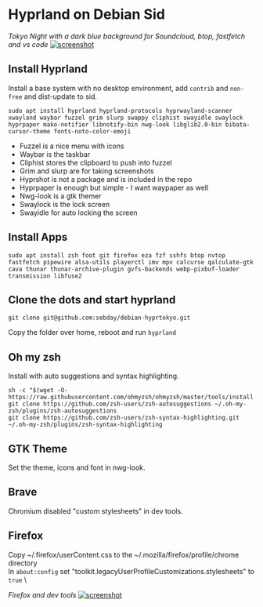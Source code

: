 # Hyprland on Debian Sid

*Tokyo Night with a dark blue background for Soundcloud, btop, fastfetch and vs code*
[![screenshot](https://raw.githubusercontent.com/sebday/debian-hyprdots/refs/heads/tokyo/.config/hypr/hypr_tokyo_screenshot1.png)](https://raw.githubusercontent.com/sebday/debian-hyprdots/refs/heads/tokyo/.config/hypr/hypr_tokyo_screenshot1.png)

## Install Hyprland
Install a base system with no desktop environment, add `contrib` and `non-free` and dist-update to sid.

`sudo apt install hyprland hyprland-protocols hyprwayland-scanner xwayland waybar fuzzel grim slurp swappy cliphist swayidle swaylock hyprpaper mako-notifier libnotify-bin nwg-look libglib2.0-bin bibata-cursor-theme fonts-noto-color-emoji`

- Fuzzel is a nice menu with icons
- Waybar is the taskbar
- Cliphist stores the clipboard to push into fuzzel
- Grim and slurp are for taking screenshots
- Hyprshot is not a package and is included in the repo
- Hyprpaper is enough but simple - I want waypaper as well
- Nwg-look is a gtk themer
- Swaylock is the lock screen
- Swayidle for auto locking the screen

## Install Apps
`sudo apt install zsh foot git firefox eza fzf sshfs btop nvtop fastfetch pipewire alsa-utils playerctl imv mpv calcurse qalculate-gtk cava thunar thunar-archive-plugin gvfs-backends webp-pixbuf-loader transmission libfuse2`

## Clone the dots and start hyprland
`git clone git@github.com:sebday/debian-hyprtokyo.git`

Copy the folder over home, reboot and run `hyprland`

## Oh my zsh
Install with auto suggestions and syntax highlighting.
```
sh -c "$(wget -O- https://raw.githubusercontent.com/ohmyzsh/ohmyzsh/master/tools/install.sh)" 
git clone https://github.com/zsh-users/zsh-autosuggestions ~/.oh-my-zsh/plugins/zsh-autosuggestions
git clone https://github.com/zsh-users/zsh-syntax-highlighting.git ~/.oh-my-zsh/plugins/zsh-syntax-highlighting
```

## GTK Theme
Set the theme, icons and font in nwg-look.

## Brave
Chromium disabled "custom stylesheets" in dev tools.

## Firefox
Copy ~/.firefox/userContent.css to the ~/.mozilla/firefox/profile/chrome directory \
In `about:config` set "toolkit.legacyUserProfileCustomizations.stylesheets" to `true` \

*Firefox and dev tools*
[![screenshot](https://raw.githubusercontent.com/sebday/debian-hyprdots/refs/heads/tokyo/.config/hypr/hypr_tokyo_screenshot2.png)](https://raw.githubusercontent.com/sebday/debian-hyprdots/refs/heads/tokyo/.config/hypr/hypr_tokyo_screenshot2.png)